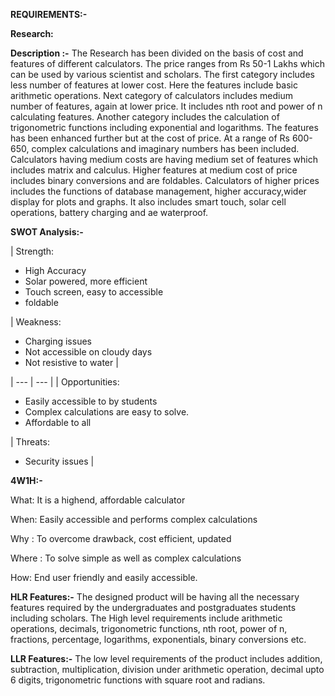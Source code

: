 **REQUIREMENTS:-**

**Research:**

**Description :-** The Research has been divided on the basis of cost and features of different calculators. The price ranges from Rs 50-1 Lakhs which can be used by various scientist and scholars. The first category includes less number of features at lower cost. Here the features include basic arithmetic operations. Next category of calculators includes medium number of features, again at lower price. It includes nth root and power of n calculating features. Another category includes the calculation of trigonometric functions including exponential and logarithms. The features has been enhanced further but at the cost of price. At a range of Rs 600-650, complex calculations and imaginary numbers has been included. Calculators having medium costs are having medium set of features which includes matrix and calculus. Higher features at medium cost of price includes binary conversions and are foldables. Calculators of higher prices includes the functions of database management, higher accuracy,wider display for plots and graphs. It also includes smart touch, solar cell operations, battery charging and ae waterproof.

**SWOT Analysis:-**

| Strength:
- High Accuracy
- Solar powered, more efficient
- Touch screen, easy to accessible
- foldable

 | Weakness:
- Charging issues
- Not accessible on cloudy days
- Not resistive to water
 |
 
| --- | --- |
| Opportunities:
- Easily accessible to by students
- Complex calculations are easy to solve.
- Affordable to all

 | Threats:
- Security issues
 |

**4W1H:-**

What: It is a highend, affordable calculator

When: Easily accessible and performs complex calculations

Why : To overcome drawback, cost efficient, updated

Where : To solve simple as well as complex calculations

How: End user friendly and easily accessible.

**HLR Features:-** The designed product will be having all the necessary features required by the undergraduates and postgraduates students including scholars. The High level requirements include arithmetic operations, decimals, trigonometric functions, nth root, power of n, fractions, percentage, logarithms, exponentials, binary conversions etc.

**LLR Features:-** The low level requirements of the product includes addition, subtraction, multiplication, division under arithmetic operation, decimal upto 6 digits, trigonometric functions with square root and radians.


